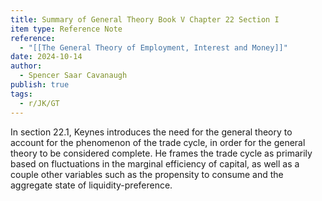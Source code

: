 ```yaml
---
title: Summary of General Theory Book V Chapter 22 Section I
item type: Reference Note
reference:
  - "[[The General Theory of Employment, Interest and Money]]"
date: 2024-10-14
author:
  - Spencer Saar Cavanaugh
publish: true
tags:
  - r/JK/GT
---
```

In section 22.1, Keynes introduces the need for the general theory to account for the phenomenon of the trade cycle, in order for the general theory to be considered complete. He frames the trade cycle as primarily based on fluctuations in the marginal efficiency of capital, as well as a couple other variables such as the propensity to consume and the aggregate state of liquidity-preference.